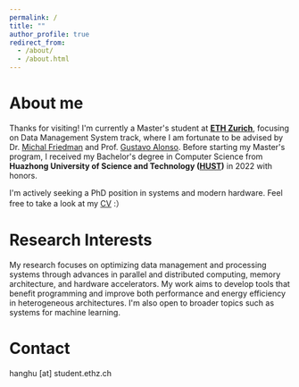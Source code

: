 ```yaml
---
permalink: /
title: ""
author_profile: true
redirect_from: 
  - /about/
  - /about.html
---
```


About me
======
Thanks for visiting! I'm currently a Master's student at **[ETH Zurich](https://ethz.ch/)**, focusing on Data Management System track, where I am fortunate to be advised by Dr. [Michal Friedman](https://sites.google.com/view/michalf) and Prof. [Gustavo Alonso](https://people.inf.ethz.ch/alonso/). Before starting my Master's program, I received my Bachelor's degree in Computer Science from **Huazhong University of Science and Technology ([HUST](https://hust.edu.cn/))** in 2022 with honors.

I'm actively seeking a PhD position in systems and modern hardware. Feel free to take a look at my [CV](/files/CV_HangHu.pdf) :）


Research Interests
======
My research focuses on optimizing data management and processing systems through advances in parallel and distributed computing, memory architecture, and hardware accelerators. My work aims to develop tools that benefit programming and improve both performance and energy efficiency in heterogeneous architectures. I'm also open to broader topics such as systems for machine learning.



Contact
======
hanghu [at] student.ethz.ch